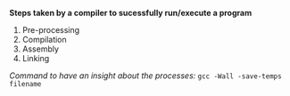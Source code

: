 **Steps taken by a compiler to sucessfully run/execute a program**
1. Pre-processing
2. Compilation
3. Assembly
4. Linking

*Command to have an insight about the processes:*
```gcc -Wall -save-temps filename```
